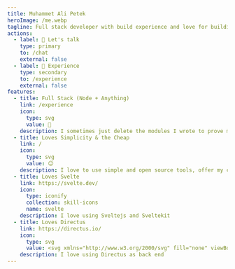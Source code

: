 ```yaml
---
title: Muhammet Ali Petek
heroImage: /me.webp
tagline: Full stack developer with build experience and love for building things
actions:
  - label: 💬 Let's talk 
    type: primary
    to: /chat
    external: false
  - label: 🔖 Experience
    type: secondary
    to: /experience
    external: false
features:
  - title: Full Stack (Node + Anything)
    link: /experience
    icon:
      type: svg
      value: 🫡
    description: I sometimes just delete the modules I wrote to prove myself I can rewrite the thing once it is figured out.
  - title: Loves Simplicity & the Cheap
    link: /
    icon:
      type: svg
      value: 😑
    description: I love to use simple and open source tools, offer my clients cheap and open source solutions.
  - title: Loves Svelte
    link: https://svelte.dev/
    icon:
      type: iconify
      collection: skill-icons
      name: svelte
    description: I love using Sveltejs and Sveltekit
  - title: Loves Directus
    link: https://directus.io/
    icon:
      type: svg
      value: <svg xmlns="http://www.w3.org/2000/svg" fill="none" viewBox="0 0 173 36" width="173" height="36" style="background-color:#64f;padding:5px"><path fill-rule="evenodd" clip-rule="evenodd" d="M47.42 22.72a4.3 4.3 0 0 1-.7-.23 1.65 1.65 0 0 1-.38-.23.32.32 0 0 1-.1-.28c.1-1.14-.02-2.14.09-3.27.46-4.6 3.35-3.15 5.95-3.9 1.48-.42 2.95-1.23 3.51-2.83.1-.3.02-.61-.19-.85A33.35 33.35 0 0 0 50 6.06 33.75 33.75 0 0 0 26.1.32a.47.47 0 0 0-.34.72c1 1.55 2.31 2.82 3.8 3.77.32.2.2.62-.17.53a7.5 7.5 0 0 1-2.52-1.12.36.36 0 0 0-.34-.04l-1.43.58a.45.45 0 0 0-.12.77 12.6 12.6 0 0 0 14.6 1.29c.32-.19.84.21.74.57-.14.5-.3 1.17-.46 2.04-1.16 5.88-4.51 5.43-8.66 3.94-8.25-2.99-12.95-.46-17.11-5.44-.33-.4-.9-.53-1.27-.19a3.92 3.92 0 0 0 .44 6.2c.14.1.33.06.44-.08.21-.27.4-.46.6-.59.3-.2.46.25.2.5-.8.77-1.07 1.7-1.62 3.48-.92 2.9-.53 5.86-4.79 6.63-2.26.11-2.21 1.64-3.03 3.92-.94 2.73-2.18 3.95-4.45 6.3-.35.37-.38.96.01 1.28.9.73 1.83.76 2.78.37 2.39-1 4.23-4.1 5.97-6.1 1.93-2.24 6.58-1.28 10.1-3.47 1.82-1.12 2.94-2.54 2.7-4.63-.06-.4.4-.63.55-.26.23.56.38 1.14.45 1.74.02.2.2.35.4.34 3.77-.18 8.63 3.93 13.17 5.09.31.08.53-.28.36-.55a8.43 8.43 0 0 1-1.08-2.46c-.11-.4.47-.5.67-.16a8.47 8.47 0 0 0 6.68 4.13 9.8 9.8 0 0 0 3.62-.43c1.53-.46 2.94-1.05 4.63-.73 1.25.22 2.41.86 3.14 1.93 1.02 1.48 3.15 1.88 4.3.37.19-.23.2-.55.09-.82-2.55-5.9-8.97-6.31-11.73-7.02Z" fill="#fff"/><path d="M82.46 9.78a1 1 0 0 1 .9-.82l3-.25a.36.36 0 0 1 .38.42L83.66 26.3a1 1 0 0 1-.98.83h-2.25a.34.34 0 0 1-.33-.4c.06-.31-.34-.53-.6-.35a5.77 5.77 0 0 1-3.38 1.08c-1.7 0-3.12-.61-4.23-1.84a6.36 6.36 0 0 1-1.69-4.47c0-2.25.7-4.12 2.08-5.61a6.92 6.92 0 0 1 5.3-2.24 5.3 5.3 0 0 1 3.2.95c.33.24.85.09.92-.32l.76-4.14Zm-5.2 14.15c1.05 0 1.91-.38 2.59-1.14.66-.75.99-1.68.99-2.78 0-.96-.27-1.73-.8-2.32a2.72 2.72 0 0 0-2.11-.88c-1.07 0-1.93.38-2.59 1.13-.67.75-1 1.68-1 2.78 0 .95.27 1.73.82 2.32a2.7 2.7 0 0 0 2.1.89ZM91.29 11.45c-.63 0-1.17-.21-1.62-.65a2.17 2.17 0 0 1-.68-1.61c0-.8.3-1.48.89-2.05a2.84 2.84 0 0 1 2.07-.84c.61 0 1.14.23 1.6.69.44.46.66 1 .66 1.6 0 .8-.29 1.47-.87 2.02-.57.56-1.25.84-2.05.84Zm-.42 14.84a1 1 0 0 1-.98.83h-2.13a1 1 0 0 1-.98-1.18l2.07-11.5a1 1 0 0 1 .98-.82h2.13a1 1 0 0 1 .99 1.17l-2.08 11.5ZM105.43 13.68c.1.04.18.13.22.23.04.1.04.23 0 .33l-1.24 2.7a.44.44 0 0 1-.2.2.5.5 0 0 1-.44 0c-.42-.2-.9-.3-1.4-.28a2.9 2.9 0 0 0-2.56 1.34 8.63 8.63 0 0 0-.71 2.4l-1 5.69a1 1 0 0 1-.98.83h-2.14a1 1 0 0 1-.98-1.18l2.06-11.5a1 1 0 0 1 .99-.82h1.9a.6.6 0 0 1 .6.7c-.06.31.37.51.6.3.21-.18.43-.35.65-.49a4.9 4.9 0 0 1 4.63-.45ZM112.62 13.29c2.15 0 3.77.69 4.86 2.07a5.8 5.8 0 0 1 .99 5.27c-.1.4-.48.66-.9.66h-8.12c-.52 0-.98.41-.89.93.1.55.35 1 .75 1.35.59.53 1.36.8 2.3.8 1.35 0 2.55-.48 3.61-1.41a.34.34 0 0 1 .5.03l1.28 1.53c.08.1.12.21.1.33a.4.4 0 0 1-.12.22 8.3 8.3 0 0 1-5.96 2.38c-2 0-3.6-.64-4.83-1.9a5.97 5.97 0 0 1-1.67-4.83 7.45 7.45 0 0 1 3.82-6.28 8.2 8.2 0 0 1 4.28-1.15Zm-3.13 4.35c-.38.55.1 1.21.77 1.21h3.55c.53 0 1-.43.85-.94a2.34 2.34 0 0 0-.4-.79c-.43-.6-1.1-.89-2.02-.88a3.3 3.3 0 0 0-2.11.7c-.24.2-.45.44-.64.7ZM126.39 27.45a6.4 6.4 0 0 1-4.73-1.84 6.32 6.32 0 0 1-1.85-4.7 7.43 7.43 0 0 1 3.15-6.13 8.29 8.29 0 0 1 4.81-1.5c2.33 0 4.12.78 5.36 2.33.08.09.1.2.07.32a.36.36 0 0 1-.13.19l-2.42 1.93a.35.35 0 0 1-.22.08.37.37 0 0 1-.29-.15 3.05 3.05 0 0 0-2.51-1.17c-1.02 0-1.86.3-2.53.93a3.86 3.86 0 0 0-1.16 2.93c0 .98.28 1.77.84 2.36.55.6 1.3.9 2.23.9.96 0 1.82-.36 2.57-1.06.07-.07.16-.1.25-.1.1 0 .2.04.26.11l1.71 1.91a.38.38 0 0 1-.02.53 7.6 7.6 0 0 1-5.4 2.13ZM144.42 15.86a1 1 0 0 1-.99.83h-2.21a1 1 0 0 0-.98.82l-.82 4.53c-.23 1.24.19 1.86 1.24 1.86.44 0 .86-.13 1.26-.4.1-.06.24-.07.34 0 .07.04.11.1.13.17l.58 2.16a.6.6 0 0 1-.23.64 5.7 5.7 0 0 1-3.27.98c-1.46 0-2.6-.43-3.42-1.27-.83-.83-1.1-2.07-.82-3.73l.84-4.62a.97.97 0 0 0-.95-1.14.97.97 0 0 1-.96-1.14l.2-1.1a1 1 0 0 1 .98-.83h.67a1 1 0 0 0 .99-.83l.44-2.5a1 1 0 0 1 .9-.81l2.95-.26a.36.36 0 0 1 .38.43l-.5 2.79a1 1 0 0 0 .98 1.18h1.47a1 1 0 0 1 .99 1.17l-.2 1.07ZM154.02 21.58l1.28-7.14a1 1 0 0 1 .98-.82h2.11a1 1 0 0 1 .99 1.17l-2.06 11.5a1 1 0 0 1-.98.83h-2.2a.35.35 0 0 1-.35-.41c.06-.32-.34-.55-.6-.37a5.88 5.88 0 0 1-3.41 1.1c-1.62 0-2.84-.53-3.67-1.59-.82-1.06-1.09-2.48-.79-4.24l1.3-7.17a1 1 0 0 1 .97-.82h2.15a1 1 0 0 1 .99 1.17l-1.19 6.6c-.12.77-.03 1.38.28 1.84.3.45.79.67 1.45.67.92 0 1.64-.34 2.16-1.03.27-.3.47-.73.6-1.29ZM165.33 27.47a8.61 8.61 0 0 1-3.56-.7c-1-.43-1.72-.98-2.16-1.66a.39.39 0 0 1-.06-.28.42.42 0 0 1 .13-.23l2.03-1.88a.3.3 0 0 1 .2-.09c.11 0 .2.06.27.14.3.4.76.74 1.4 1.05.69.34 1.38.52 2.08.52.54 0 .96-.11 1.26-.32a1 1 0 0 0 .47-.87.89.89 0 0 0-.26-.6c-.15-.2-.35-.36-.58-.47-.3-.14-.59-.26-.87-.37a9.36 9.36 0 0 1-2.74-1.32 3.06 3.06 0 0 1-1.34-2.65c0-1.31.53-2.4 1.6-3.23a6.7 6.7 0 0 1 4.24-1.25c1.14 0 2.2.2 3.16.6.89.36 1.56.86 2 1.48.07.09.09.2.07.3a.41.41 0 0 1-.13.23l-1.95 1.73a.37.37 0 0 1-.25.1.4.4 0 0 1-.29-.14 3.94 3.94 0 0 0-2.89-1.27c-.47 0-.85.1-1.13.3a.84.84 0 0 0-.43.73c0 .2.09.36.25.49.22.18.45.32.7.42l.39.17a38.73 38.73 0 0 0 1.2.48c1.09.49 1.9 1.04 2.42 1.66.53.6.8 1.37.8 2.28 0 1.42-.56 2.55-1.67 3.39a7.01 7.01 0 0 1-4.36 1.26Z" fill="#fff"/></svg>
    description: I love using Directus as back end
---
```


<style>
  :global(.gradient-title) {
    line-height: 1.2;
    margin: 1em 0;
  }
</style>